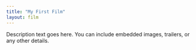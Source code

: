 ```yaml
---
title: "My First Film"
layout: film
---
```


Description text goes here. You can include embedded images, trailers, or any other details.
